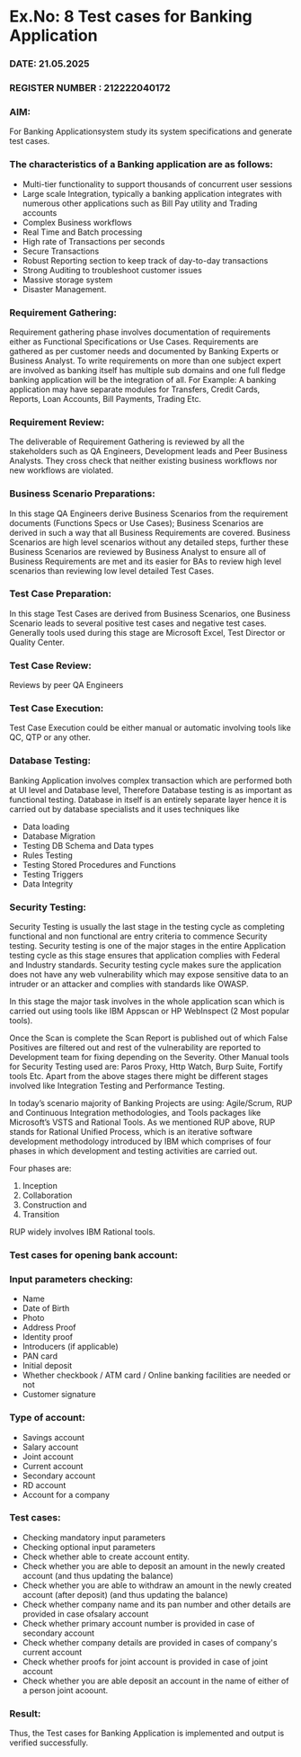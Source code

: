 # Ex.No: 8  Test cases for Banking Application

### DATE: 21.05.2025                                                                         
### REGISTER NUMBER : 212222040172
### AIM: 
For Banking Applicationsystem study its system specifications and generate test cases.
### The characteristics of a Banking application are as follows: 
- Multi-tier functionality to support thousands of concurrent user sessions 
- Large scale Integration, typically a banking application integrates with 
numerous other applications such as Bill Pay utility and Trading accounts 
- Complex Business workflows 
- Real Time and Batch processing
- High rate of Transactions per seconds
-  Secure Transactions
- Robust Reporting section to keep track of day-to-day transactions
- Strong Auditing to troubleshoot customer issues
-  Massive storage system
- Disaster Management.


### Requirement Gathering: 
Requirement gathering phase involves documentation of requirements either as Functional 
Specifications or Use Cases. Requirements are gathered as per customer needs and documented 
by Banking Experts or Business Analyst. To write requirements on more than one subject 
expert are involved as banking itself has multiple sub domains and one full fledge banking 
application will be the integration of all. For Example: A banking application may have 
separate modules for Transfers, Credit Cards, Reports, Loan Accounts, Bill Payments, Trading 
Etc. 


### Requirement Review: 

The deliverable of Requirement Gathering is reviewed by all the stakeholders such as QA 
Engineers, Development leads and Peer Business Analysts. They cross check that neither 
existing business workflows nor new workflows are violated. 


### Business Scenario Preparations: 
In this stage QA Engineers derive Business Scenarios from the requirement documents 
(Functions Specs or Use Cases); Business Scenarios are derived in such a way that all 
Business Requirements are covered. Business Scenarios are high level scenarios without any 
detailed steps, further these Business Scenarios are reviewed by Business Analyst to ensure 
all of Business Requirements are met and its easier for BAs to review high level scenarios 
than reviewing low level detailed Test Cases.




### Test Case Preparation: 
In this stage Test Cases are derived from Business Scenarios, one Business Scenario leads to 
several positive test cases and negative test cases. Generally tools used during this stage are 
Microsoft Excel, Test Director or Quality Center. 

### Test Case Review: 
Reviews by peer QA Engineers

### Test Case Execution: 
Test Case Execution could be either manual or automatic involving tools like QC, QTP or 
any other. 

### Database Testing: 
Banking Application involves complex transaction which are performed both at UI level and 
Database level, Therefore Database testing is as important as functional testing. Database in 
itself is an entirely separate layer hence it is carried out by database specialists and it uses techniques like 
- Data loading
- Database Migration
- Testing DB Schema and Data types
- Rules Testing
- Testing Stored Procedures and Functions
- Testing Triggers
- Data Integrity

### Security Testing: 
Security Testing is usually the last stage in the testing cycle as completing functional and non functional are entry criteria to commence Security testing. Security testing is one of the major stages in the entire Application testing cycle as this stage ensures that application complies with Federal and Industry standards. Security testing cycle makes sure the application does not have any web vulnerability which may expose sensitive data to an intruder or an attacker and complies with standards like OWASP. 


In this stage the major task involves in the whole application scan which is carried out using 
tools like IBM Appscan or HP WebInspect (2 Most popular tools). 

Once the Scan is complete the Scan Report is published out of which False Positives are 
filtered out and rest of the vulnerability are reported to Development team for fixing 
depending on the Severity. Other Manual tools for Security Testing used are: Paros Proxy, Http Watch, Burp Suite, Fortify tools Etc. Apart from the above stages there might be different stages involved like Integration Testing and Performance Testing. 


In today’s scenario majority of Banking Projects are using: Agile/Scrum, RUP and 
Continuous Integration methodologies, and Tools packages like Microsoft’s VSTS and 
Rational Tools. As we mentioned RUP above, RUP stands for Rational Unified Process, 
which is an iterative software development methodology introduced by IBM which 
comprises of four phases in which development and testing activities are carried 
out. 
 
Four phases are: 
1.  Inception
2. Collaboration 
3. Construction and 
4. Transition
   
RUP widely involves IBM Rational tools. 
 


### Test cases for opening bank account:
 

### Input parameters checking: 
  - Name
 - Date of Birth
 - Photo
 - Address Proof
 - Identity proof
 - Introducers (if applicable)
 -  PAN card
 -  Initial deposit
 -  Whether checkbook / ATM card / Online banking facilities are needed or not
 -  Customer signature

### Type of account: 
- Savings account
- Salary account
- Joint account
-  Current account
-   Secondary account
-   RD account
-   Account for a company

### Test cases: 
- Checking mandatory input parameters
- Checking optional input parameters
- Check whether able to create account entity.
- Check whether you are able to deposit an amount in the newly created account (and thus updating the balance)
- Check whether you are able to withdraw an amount in the newly created account (after deposit) (and thus updating the balance)
- Check whether company name and its pan number and other details are provided in case ofsalary account
- Check whether primary account number is provided in case of secondary account
- Check whether company details are provided in cases of company's current account
- Check whether proofs for joint account is provided in case of joint account
- Check whether you are able deposit an account in the name of either of a person joint acoount.


### Result:
Thus, the Test cases for Banking Application is implemented and output is verified successfully. 
